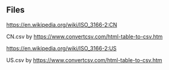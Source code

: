 ## Files

https://en.wikipedia.org/wiki/ISO_3166-2:CN

CN.csv by https://www.convertcsv.com/html-table-to-csv.htm

https://en.wikipedia.org/wiki/ISO_3166-2:US

US.csv by https://www.convertcsv.com/html-table-to-csv.htm


